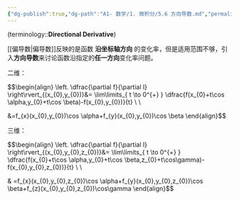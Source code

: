 ```yaml
---
{"dg-publish":true,"dg-path":"A1- 数学/1. 微积分/5.6 方向导数.md","permalink":"/A1- 数学/1. 微积分/5.6 方向导数/","dgPassFrontmatter":true,"noteIcon":"","created":"2024-05-21T15:20:28.000+08:00","updated":"2025-09-16T16:44:49.000+08:00"}
---
```



(terminology::**Directional Derivative**)

[[偏导数\|偏导数]]反映的是函数 **沿坐标轴方向** 的变化率，但是适用范围不够，引入**方向导数**来讨论函数沿指定的**任一方向**变化率问题。


二维：

$$\begin{align}
\left. \dfrac{\partial f}{\partial l}  \right\rvert_{(x_{0},y_{0})}&= \lim\limits_{ t \to 0^{+} }  \dfrac{f(x_{0}+t\cos \alpha,y_{0}+t\cos \beta)-f(x_{0},y_{0})}{t} \\ \\

&=f_{x}(x_{0},y_{0})\cos \alpha+f_{y}(x_{0},y_{0})\cos \beta
\end{align}$$

三维：

$$\begin{align}
\left. \dfrac{\partial f}{\partial l}  \right\rvert_{(x_{0},y_{0},z_{0})}&= \lim\limits_{ t \to 0^{+} }  \dfrac{f(x_{0}+t\cos \alpha,y_{0}+t\cos \beta,z_{0}+t\cos\gamma)-f(x_{0},y_{0},z_{0})}{t} \\  \\

 & =f_{x}(x_{0},y_{0},z_{0})\cos \alpha+f_{y}(x_{0},y_{0},z_{0})\cos \beta+f_{z}(x_{0},y_{0},z_{0})\cos\gamma
\end{align}$$

